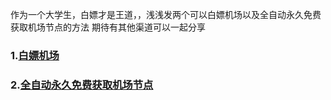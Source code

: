作为一个大学生，白嫖才是王道，，浅浅发两个可以白嫖机场以及全自动永久免费获取机场节点的方法
期待有其他渠道可以一起分享

###  1.[白嫖机场](/其他/科学上网/可以白嫖的.md)

### 2.[全自动永久免费获取机场节点](/其他/科学上网/全自动永久免费获取机场节点.md)

